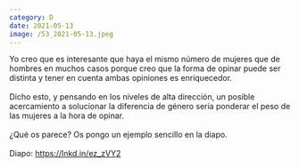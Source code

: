 ```yaml
--- 
category: D 
date: 2021-05-13 
image: /53_2021-05-13.jpeg 
--- 
```


Yo creo que es interesante que haya el mismo número de mujeres que de hombres en muchos casos porque creo que la forma de opinar puede ser distinta y tener en cuenta ambas opiniones es enriquecedor. <br><br>Dicho esto, y pensando en los niveles de alta dirección, un posible acercamiento a solucionar la diferencia de género sería ponderar el peso de las mujeres a la hora de opinar.<br><br>¿Qué os parece? Os pongo un ejemplo sencillo en la diapo.  <br><br>Diapo: https://lnkd.in/ez_zVY2